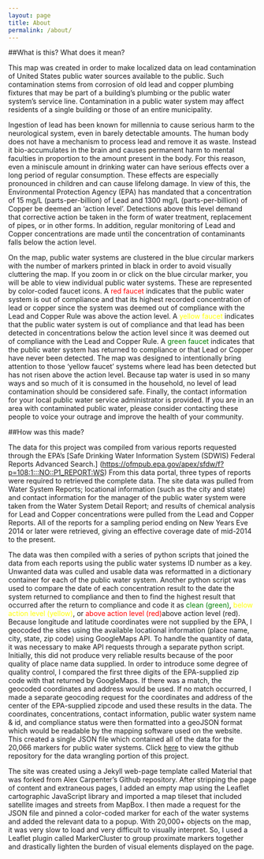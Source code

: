```yaml
---
layout: page
title: About
permalink: /about/
---
```

##What is this? What does it mean?

This map was created in order to make localized data on lead contamination of United States public water sources available to the public. Such contamination stems from corrosion of old lead and copper plumbing fixtures that may be part of a building’s plumbing or the public water system’s service line. Contamination in a public water system may affect residents of a single building or those of an entire municipality.

Ingestion of lead has been known for millennia to cause serious harm to the neurological system, even in barely detectable amounts. The human body does not have a mechanism to process lead and remove it as waste. Instead it bio-accumulates in the brain and causes permanent harm to mental faculties in proportion to the amount present in the body. For this reason, even a miniscule amount in drinking water can have serious effects over a long period of regular consumption. These effects are especially pronounced in children and can cause lifelong damage. In view of this, the Environmental Protection Agency (EPA) has mandated that a concentration of 15 mg/L (parts-per-billion) of Lead and 1300 mg/L (parts-per-billion) of Copper be deemed an ‘action level’. Detections above this level demand that corrective action be taken in the form of water treatment, replacement of pipes, or in other forms. In addition, regular monitoring of Lead and Copper concentrations are made until the concentration of contaminants falls below the action level.

On the map, public water systems are clustered in the blue circular markers with the number of markers printed in black in order to avoid visually cluttering the map. If you zoom in or click on the blue circular marker, you will be able to view individual public water systems. These are represented by color-coded faucet icons. A <span style="color:red">red faucet</span> indicates that the public water system is out of compliance and that its highest recorded concentration of lead or copper since the system was deemed out of compliance with the Lead and Copper Rule was above the action level. A <span style="color:yellow">yellow faucet</span> indicates that the public water system is out of compliance and that lead has been detected in concentrations below the action level since it was deemed out of compliance with the Lead and Copper Rule. A <span style="color:green">green faucet</span> indicates that the public water system has returned to compliance or that Lead or Copper have never been detected. The map was designed to intentionally bring attention to those ‘yellow faucet’ systems where lead has been detected but has not risen above the action level. Because tap water is used in so many ways and so much of it is consumed in the household, no level of lead contamination should be considered safe.
Finally, the contact information for your local public water service administrator is provided. If you are in an area with contaminated public water, please consider contacting these people to voice your outrage and improve the health of your community.
 
 

##How was this made?

The data for this project was compiled from various reports requested through the EPA’s [Safe Drinking Water Information System (SDWIS) Federal Reports Advanced Search.] (https://ofmpub.epa.gov/apex/sfdw/f?p=108:1:::NO::P1_REPORT:WS)  From this data portal, three types of reports were required to retrieved the complete data. The site data was pulled from Water System Reports; locational information (such as the city and state) and contact information for the manager of the public water system were taken from the Water System Detail Report; and results of chemical analysis for Lead and Copper concentrations were pulled from the Lead and Copper Reports. All of the reports for a sampling period ending on New Years Eve 2014 or later were retrieved, giving an effective coverage date of mid-2014 to the present. 

The data was then compiled with a series of python scripts that joined the data from each reports using the public water systems ID number as a key. Unwanted data was culled and usable data was reformatted in a dictionary container for each of the public water system. Another python script was used to compare the date of each concentration result to the date the system returned to compliance and then to find the highest result that occurred after the return to compliance and code it as <span style="color:green">clean (green)</span>, <span style="color:yellow">below action level (yellow)</span>, or <span style="color:red">above action level (red)</span>above action level (red). Because longitude and latitude coordinates were not supplied by the EPA, I geocoded the sites using the available locational information (place name, city, state, zip code) using GoogleMaps API. To handle the quantity of data, it was necessary to make API requests through a separate python script. Initially, this did not produce very reliable results because of the poor quality of place name data supplied. In order to introduce some degree of quality control, I compared the first three digits of the EPA-supplied zip code with that returned by GoogleMaps. If there was a match, the geocoded coordinates and address would be used. If no match occurred, I made a separate geocoding request for the coordinates and address of the center of the EPA-supplied zipcode and used these results in the data. The coordinates, concentrations, contact information, public water system name & id, and compliance status were then formatted into a geoJSON format which would be readable by the mapping software used on the website. This created a single JSON file which contained all of the data for the 20,066 markers for public water systems. Click [here](https://github.com/etoole/contamiNation) to view the github repository for the data wrangling portion of this project.

The site was created using a Jekyll web-page template called Material that was forked from Alex Carpenter’s Github repository. After stripping the page of content and extraneous pages, I added an empty map using the Leaflet cartographic JavaScript library and imported a map tileset that included satellite images and streets from MapBox. I then made a request for the JSON file and pinned a color-coded marker for each of the water systems and added the relevant data to a popup. With 20,000+ objects on the map, it was very slow to load and very difficult to visually interpret. So, I used a Leaflet plugin called MarkerCluster to group proximate markers together and drastically lighten the burden of visual elements displayed on the page. 
